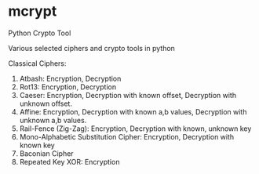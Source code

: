 # mcrypt
Python Crypto Tool

Various selected ciphers and crypto tools in python

Classical Ciphers:

1. Atbash: Encryption, Decryption
2. Rot13: Encryption, Decryption
3. Caeser: Encryption, Decryption with known offset, Decryption with unknown offset.
4. Affine: Encryption, Decryption with known a,b values, Decryption with unknown a,b values.
5. Rail-Fence (Zig-Zag): Encryption, Decryption with known, unknown key
6. Mono-Alphabetic Substitution Cipher: Encryption, Decryption with known key
7. Baconian Cipher
8. Repeated Key XOR: Encryption
